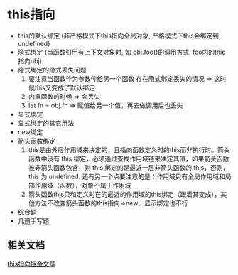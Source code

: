 # this指向

- this的默认绑定 (非严格模式下this指向全局对象, 严格模式下this会绑定到undefined)
- 隐式绑定 (当函数引用有上下文对象时, 如 obj.foo()的调用方式, foo内的this指向obj)
- 隐式绑定的隐式丢失问题
    1. 要注意当函数作为参数传给另一个函数 存在隐式绑定丢失的情况 => 这时候this又变成了默认绑定
    2. 内置函数的时候 => 会丢失
    3. let fn = obj.fn => 赋值给另一个值，再去做调用后也丢失
- 显式绑定
- 显式绑定的其它用法
- new绑定
- 箭头函数绑定
    1. this是由外层作用域来决定的，且指向函数定义时的this而非执行时。箭头函数中没有 this 绑定，必须通过查找作用域链来决定其值，如果箭头函数被非箭头函数包含，则 this 绑定的是最近一层非箭头函数的 this，否则，this 为 undefined.
    还有另一个点要注意的是：作用域只有全局作用域和局部作用域（函数），对象不属于作用域
    2. 箭头函数this只和定义时在的最近的作用域的this绑定（跟着其变成），其他方法不改变箭头函数的this指向=>new、显示绑定也不行
- 综合题
- 几道手写题

## 相关文档

[this指向掘金文章](https://juejin.cn/post/6844904083707396109#heading-5)
